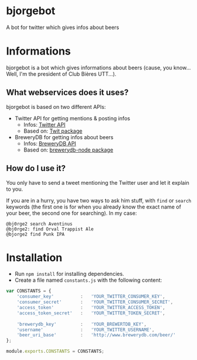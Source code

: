 # bjorgebot
A bot for twitter which gives infos about beers

# Informations

bjorgebot is a bot which gives informations about beers (cause, you know... Well, I'm the president of Club Bières UTT...).

## What webservices does it uses?

bjorgebot is based on two different APIs:

- Twitter API for getting mentions & posting infos
	- Infos: [Twitter API](https://dev.twitter.com/rest/reference/get/statuses/mentions_timeline)
	- Based on: [Twit package](https://www.npmjs.com/package/twit)
- BreweryDB for getting infos about beers
	- Infos: [BreweryDB API](http://www.brewerydb.com/developers/docs)
	- Based on: [brewerydb-node package](https://www.npmjs.com/package/brewerydb-node)

## How do I use it?

You only have to send a tweet mentioning the Twitter user and let it explain to you.

If you are in a hurry, you have two ways to ask him stuff, with `find` or `search` keywords (the first one is for when you already know the exact name of your beer, the second one for searching). In my case:

```
@bj0rge2 search Aventinus
@bj0rge2: find Orval Trappist Ale
@bjorge2 find Punk IPA
```

# Installation

- Run `npm install` for installing dependencies.
- Create a file named `constants.js` with the following content:

```javascript
var CONSTANTS = {
	'consumer_key'			: 	'YOUR_TWITTER_CONSUMER_KEY',
	'consumer_secret'		:	'YOUR_TWITTER_CONSUMER_SECRET',
	'access_token'			:	'YOUR_TWITTER_ACCESS_TOKEN',
	'access_token_secret'	:	'YOUR_TWITTER_TOKEN_SECRET',
	
	'brewerydb_key'			:	'YOUR_BREWERTDB_KEY',
	'username'				:	'YOUR_TWITTER_USERNAME',
	'beer_uri_base' 		:	'http://www.brewerydb.com/beer/'
};

module.exports.CONSTANTS = CONSTANTS;
```


